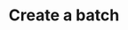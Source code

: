 ---
# -------------------------- #
#      ENDPOINT DETAILS      #
# -------------------------- #

product-type: "import-api"
content-type: "api-endpoint"
endpoint: "batch"
key: "batch-data"
version: "2"


# -------------------------- #
#       METHOD DETAILS       #
# -------------------------- #

title: "Create a batch"
method: "post"
short-url: |
  /v{{ object.version }}{{ object.endpoint-url | flatify }}
full-url: |
  {{ api.base-url }}{{ endpoint.short-url | flatify }}
short: "{{ api.core-objects.push.short | flatify }}"
description: |
  Pushes a record or multiple records for a specified table to Stitch. Each request to this endpoint may only contain data for a single table.

  When data for a table is pushed for the first time, Stitch will create the table in the destination in the specified integration schema.

  How data is loaded during subsequent pushes depends on:

  1. **The loading behavior types used by the destination**. Stitch supports <a href="#" data-toggle="tooltip" data-original-title="{{ site.data.tooltips.upsert }}">Upsert</a> and <a href="#" data-toggle="tooltip" data-original-title="{{ site.data.tooltips.append-only }}">Append-Only</a> loading.
  2. **Whether the `key_names` property specifies Primary Key fields.** If Primary Keys aren't specified, data will be loaded using Append-Only loading.

  Refer to the [Understanding loading behavior guide]({{ link.destinations.storage.loading-behavior | prepend: site.baseurl }}) for more info and examples.

  #### Structuring request body data {#batch--structure-request-body-data}

  Refer to the [Structuring data for the Import API guide]({{ link.import-api.guides.structure-data | prepend: site.baseurl }}) for instructions and examples.

accepts-transit: false

request-body: |
  The request body must also comply with the following:

  {% assign request-requirements = general.request-body-requirements.common | concat: general.request-body-requirements.batch %}

  {% for requirement in request-requirements %}
  - {{ requirement | flatify | markdownify | replace:"[NAME]","batch" }}
  {% endfor %}

  
# -------------------------- #
#       METHOD ARGUMENTS     #
# -------------------------- #

arguments:
## The copy for these attributes lives in:
## _data/import-api/general.yml

  - name: "table_name"
    type: "string"
    required: true
    description: |
      {{ general.attributes.table-name | remove: "A single request can push data to multiple tables." }}
    example-value: "customers"

  # - name: "table_version"
  #   type: "integer"
  #   required: true
  #   description: "{{ general.attributes.table-version | flatify }}"
  #   examole-value: "1"

  - name: "schema"
    type: "object"
    sub-type: "schema"
    url: "{{ site.data.import-api.data-structures.schema.section }}"
    required: true
    description: |
      A [Schema object]({{ site.data.import-api.data-structures.schema.section }}) containing the JSON schema describing the record(s) in the [Message object's]({{ site.data.import-api.data-structures.message.section }}) `data` property.

      Records must conform to this schema or an error will be returned when the request is sent.
    example-value: ""

  - name: "messages"
    type: "array"
    sub-type: "message"
    url: "{{ site.data.import-api.data-structures.message.section }}"
    required: true
    description: |
      An array of [Message]({{ site.data.import-api.data-structures.message.section }}) objects, each representing a record to be upserted into the table.
    example-value: ""

  - name: "key_names"
    type: "array"
    required: false
    description: |
      An array of strings representing the Primary Key fields in the source table. Stitch use these Primary Keys to de-dupe data during loading. If not provided, the table will be loaded in an append-only manner.

      **Note**: If included, a value must be provided. However, it may be an empty list to indicate that the source table doesn't have a Primary Key.

      If fields are provided, they must adhere to the following:

      1. Each field in the list must be the name of a top-level property defined in the [Schema object]({{ site.data.import-api.data-structures.schema.section }}). Primary Key fields cannot be contained in an object or an array.
      2. Fields in the list may not be `null` in the source.
      3. If a field is a string, its value must be less than 256 characters.

      All fields included in `key_names` must be present in the [Schema object]({{ site.data.import-api.data-structures.schema.section }}) and every [Message object]({{ site.data.import-api.data-structures.message.section }}) in the request.
    example-value: "id"


# -------------------------- #
#           RETURNS          #
# -------------------------- #

returns: |
  {% assign response-codes = site.data.import-api.response-codes.general-codes.all-codes %}

  If successful, the API will return a `2xx` status and a [Batch status object]({{ site.data.import-api.data-structures.batch-status.section }}):

  {% for response-code in response-codes %}
  {% if response-code.code == "201" or response-code.code == "202" %}
  - `{{ response-code.code }}` - {{ response-code.description }}
  {% endif %}
  {% endfor %}


# ------------------------------ #
#   EXAMPLE REQUEST & RESPONSES  #
# ------------------------------ #

examples:
  - type: "Request"
    subexamples:
      - title: "Pushing a single record"
        header: &header "{{ site.data.connect.request-headers.post.with-body }}"
        request-url: &request-url "{{ endpoint.short-url | flatify }}"
        code: |
          '{
              "table_name": "customers",
              "schema": {
                "properties": {
                  "id": {
                    "type": "integer"
                  },
                  "name": {
                    "type": "string"
                  },
                  "age": {
                    "type": "integer"
                  },
                  "has_magic": {
                    "type": "boolean"
                  },
                  "modified_at":{
                      "type":"string",
                      "format":"date-time"
                   }
                }
              },
              "messages": [
                {
                  "action": "upsert",
                  "sequence": 1565880017,
                  "data": {
                    "id": 1,
                    "name": "Finn",
                    "age": 15,
                    "has_magic": false,
                    "modified_at":"2020-01-13T21:25:03+0000"
                  }
                }
              ],
              "key_names": [
                "id"
              ]
            }'

      - title: "Pushing multiple records"
        header: *header
        request-url: *request-url
        code: |
          '{
             "table_name":"customers",
             "schema":{
                "properties":{
                   "id":{
                      "type":"integer"
                   },
                   "name":{
                      "type":"string"
                   },
                   "age":{
                      "type":"integer"
                   },
                   "has_magic":{
                      "type":"boolean"
                   },
                   "modified_at":{
                      "type":"string",
                      "format":"date-time"
                   }
                }
             },
             "messages":[
                {
                   "action":"upsert",
                   "sequence":1565881320,
                   "data":{
                      "id":2,
                      "name":"Jake",
                      "age":6,
                      "has_magic":true,
                      "modified_at":"2020-01-13T21:25:03+0000"
                   }
                },
                {
                   "action":"upsert",
                   "sequence":1565838645,
                   "data":{
                      "id":3,
                      "name":"Bubblegum",
                      "age":17,
                      "has_magic":true,
                      "modified_at":"2020-01-14T13:34:25+0000"
                   }
                }
             ],
             "key_names":[
                "id"
             ]
          }'

      - title: "Pushing a record without a Primary Key"
        header: *header
        request-url: *request-url
        code: |
          '{
             "table_name":"customers_no_primary_keys",
             "schema":{
                "properties":{
                   "name":{
                      "type":"string"
                   },
                   "age":{
                      "type":"integer"
                   },
                   "has_magic":{
                      "type":"boolean"
                   },
                   "modified_at":{
                      "type":"string",
                      "format":"date-time"
                   }
                }
             },
             "messages":[
                {
                   "action":"upsert",
                   "sequence":1565881320,
                   "data":{
                      "name":"BMO",
                      "age":2,
                      "has_magic":false,
                      "modified_at":"2020-01-20T05:57:01+0000"
                   }
                }
             ]
          }'

  - type: "Response"
    language: "json"
    subexamples:
      - type: "201 Created"
        code: |
          {{ site.data.import-api.code-examples.responses.batch-created }}

      - type: "202 Accepted"
        code: |
          {{ site.data.import-api.code-examples.responses.batch-accepted }}

  - type: "Errors"
---